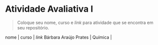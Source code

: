 # Atividade Avaliativa I

> Coloque seu nome, curso e _link_ para atividade que se encontra em seu repositório.

nome | curso | _link_ 
Bárbara Araújo Prates | Química | [](https://github.com/Barbaraprattes/Avalicao001)
